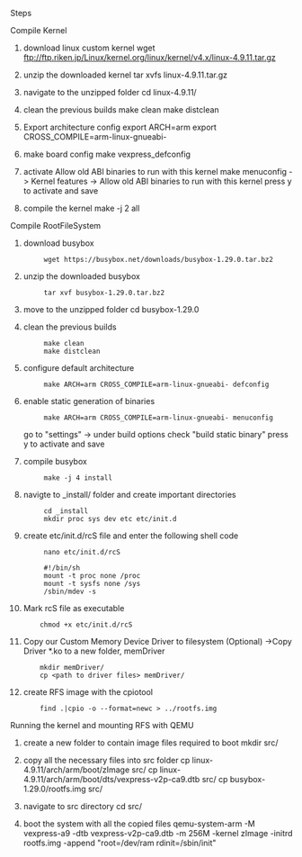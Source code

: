 Steps

Compile Kernel

1. download linux custom kernel
		wget ftp://ftp.riken.jp/Linux/kernel.org/linux/kernel/v4.x/linux-4.9.11.tar.gz

2. unzip the downloaded kernel
		tar xvfs linux-4.9.11.tar.gz
	
3. navigate to the unzipped folder
		cd linux-4.9.11/

4. clean the previous builds
		make clean
		make distclean

5. Export architecture config
		export ARCH=arm
		export CROSS_COMPILE=arm-linux-gnueabi-
		
6. make board config
		make vexpress_defconfig

7. activate Allow old ABI binaries to run with this kernel
		make menuconfig
			-> Kernel features
				-> Allow old ABI binaries to run with this kernel
	press y to activate and save
	
8. compile the kernel
		make -j 2 all

Compile RootFileSystem

1. download busybox
		
			wget https://busybox.net/downloads/busybox-1.29.0.tar.bz2

2. unzip the downloaded busybox
		
			tar xvf busybox-1.29.0.tar.bz2
	
3. move to the unzipped folder
			cd busybox-1.29.0

4. clean the previous builds
	
			make clean
			make distclean

5. configure default architecture
		
			make ARCH=arm CROSS_COMPILE=arm-linux-gnueabi- defconfig
		
6. enable static generation of binaries
	
			make ARCH=arm CROSS_COMPILE=arm-linux-gnueabi- menuconfig
	
	go to "settings" -> under build options check "build static binary"	
	press y to activate and save

7. compile busybox
		
			make -j 4 install
	
8. navigte to _install/ folder and create important directories
	
			cd _install
			mkdir proc sys dev etc etc/init.d

9. create etc/init.d/rcS file and enter the following shell code
		
			nano etc/init.d/rcS
			
			#!/bin/sh
			mount -t proc none /proc
			mount -t sysfs none /sys
			/sbin/mdev -s

10. Mark rcS file as executable
		
			chmod +x etc/init.d/rcS

11. Copy our Custom Memory Device Driver to filesystem (Optional)
	    ->Copy Driver *.ko to a new folder, memDriver
		
			mkdir memDriver/
			cp <path to driver files> memDriver/
		
12. create RFS image with the cpiotool
	
			find .|cpio -o --format=newc > ../rootfs.img

Running the kernel and mounting RFS with QEMU

1. create a new folder to contain image files required to boot
		mkdir src/

2. copy all the necessary files into src folder
		cp linux-4.9.11/arch/arm/boot/zImage src/
		cp linux-4.9.11/arch/arm/boot/dts/vexpress-v2p-ca9.dtb src/
		cp busybox-1.29.0/rootfs.img src/

3. navigate to src directory
		cd src/

4. boot the system with all the copied files
		qemu-system-arm -M vexpress-a9 -dtb vexpress-v2p-ca9.dtb -m 256M -kernel zImage -initrd rootfs.img -append "root=/dev/ram rdinit=/sbin/init"
